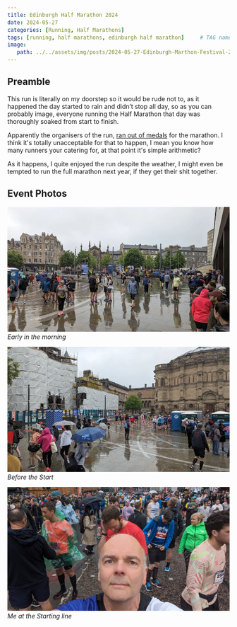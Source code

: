 ```yaml
---
title: Edinburgh Half Marathon 2024
date: 2024-05-27
categories: [Running, Half Marathons]
tags: [running, half marathons, edinburgh half marathon]     # TAG names should always be lowercase
image:
   path: ../../assets/img/posts/2024-05-27-Edinburgh-Marthon-Festival-2024/header.webp
---
```


## Preamble

This run is literally on my doorstep so it would be rude not to, as it happened the day started to rain and didn’t stop all day, so as you can probably image, everyone running the Half Marathon that day was thoroughly soaked from start to finish.

Apparently the organisers of the run, [ran out of medals](https://news.stv.tv/east-central/edinburgh-marathon-runners-fuming-after-organisers-run-out-of-competitor-medals) for the marathon. I think it's totally unacceptable for that to happen, I mean you know how many runners your catering for, at that point it's simple arithmetic?

As it happens, I quite enjoyed the run despite the weather, I might even be tempted to run the full marathon next year, if they get their shit together.

## Event Photos

![Early in the morning](../../assets/img/posts/2024-05-27-Edinburgh-Marthon-Festival-2024/Early_Before_Start.webp)_Early in the morning_

![Before the Start](../../assets/img/posts/2024-05-27-Edinburgh-Marthon-Festival-2024/Before_Start.webp)_Before the Start_

![Me at the starting line](../../assets/img/posts/2024-05-27-Edinburgh-Marthon-Festival-2024/Starting_Line1.webp)_Me at the Starting line_
